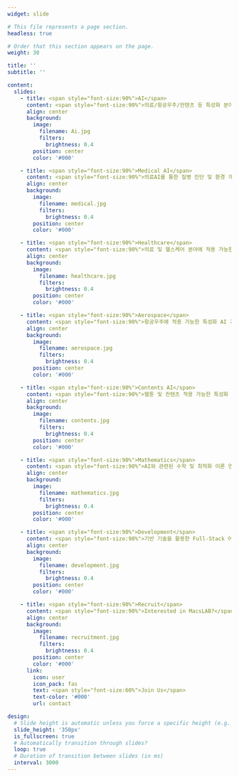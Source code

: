 ```yaml
---
widget: slide

# This file represents a page section.
headless: true

# Order that this section appears on the page.
weight: 30

title: ''
subtitle: ''

content:
  slides:
    - title: <span style="font-size:90%">AI</span>
      content: <span style="font-size:90%">의료/항공우주/컨텐츠 등 특성화 분야에 적용 가능한 AI 기술 개발</span>
      align: center
      background:
        image:
          filename: Ai.jpg
          filters:
            brightness: 0.4
        position: center
        color: '#000'

    - title: <span style="font-size:90%">Medical AI</span>
      content: <span style="font-size:90%">의료AI를 통한 질병 진단 및 환경 개선</span>
      align: center
      background:
        image:
          filename: medical.jpg
          filters:
            brightness: 0.4
        position: center
        color: '#000'

    - title: <span style="font-size:90%">Healthcare</span>
      content: <span style="font-size:90%">의료 및 헬스케어 분야에 적용 가능한 AI 기술 개발</span>
      align: center
      background:
        image:
          filename: healthcare.jpg
          filters:
            brightness: 0.4
        position: center
        color: '#000'

    - title: <span style="font-size:90%">Aerospace</span>
      content: <span style="font-size:90%">항공우주에 적용 가능한 특성화 AI 기술 개발</span>
      align: center
      background:
        image:
          filename: aerospace.jpg
          filters:
            brightness: 0.4
        position: center
        color: '#000'

    - title: <span style="font-size:90%">Contents AI</span>
      content: <span style="font-size:90%">웹툰 및 컨텐츠 적용 가능한 특성화 AI 기술 개발</span>
      align: center
      background:
        image:
          filename: contents.jpg
          filters:
            brightness: 0.4
        position: center
        color: '#000'

    - title: <span style="font-size:90%">Mathematics</span>
      content: <span style="font-size:90%">AI와 관련된 수학 및 최적화 이론 연구</span>
      align: center
      background:
        image:
          filename: mathematics.jpg
          filters:
            brightness: 0.4
        position: center
        color: '#000'

    - title: <span style="font-size:90%">Development</span>
      content: <span style="font-size:90%">기반 기술을 활용한 Full-Stack 어플리케이션 개발</span>
      align: center
      background:
        image:
          filename: development.jpg
          filters:
            brightness: 0.4
        position: center
        color: '#000'

    - title: <span style="font-size:90%">Recruit</span>
      content: <span style="font-size:90%">Interested in MacsLAB?</span>
      align: center
      background:
        image:
          filename: recruitment.jpg
          filters:
            brightness: 0.4
        position: center
        color: '#000'
      link:
        icon: user
        icon_pack: fas
        text: <span style="font-size:60%">Join Us</span>
        text-color: '#000'
        url: contact

design:
  # Slide height is automatic unless you force a specific height (e.g. '400px')
  slide_height: '350px'
  is_fullscreen: true
  # Automatically transition through slides?
  loop: true
  # Duration of transition between slides (in ms)
  interval: 3000
---
```

